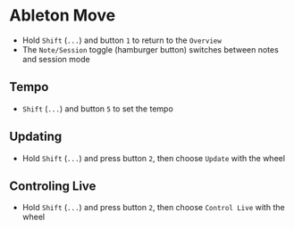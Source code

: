 # Ableton Move

- Hold `Shift` (`...`) and button `1` to return to the `Overview`
- The `Note/Session` toggle (hamburger button) switches between notes and session mode

## Tempo

- `Shift` (`...`) and button `5` to set the tempo

## Updating

- Hold `Shift` (`...`) and press button `2`, then choose `Update` with the wheel

## Controling Live

- Hold `Shift` (`...`) and press button `2`, then choose `Control Live` with the wheel
